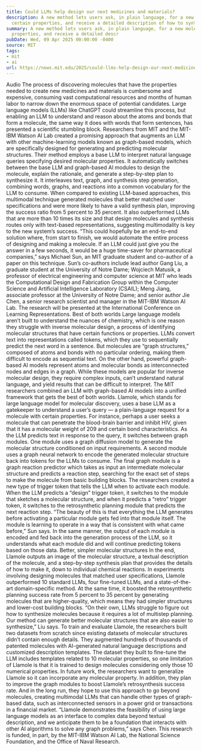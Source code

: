 ```yaml
---
title: Could LLMs help design our next medicines and materials?
description: A new method lets users ask, in plain language, for a new molecule with
  certain properties, and receive a detailed description of how to synthesize it.
summary: A new method lets users ask, in plain language, for a new molecule with certain
  properties, and receive a detailed descr
pubDate: Wed, 09 Apr 2025 00:00:00 -0400
source: MIT
tags:
- mit
- ai
url: https://news.mit.edu/2025/could-llms-help-design-our-next-medicines-and-materials-0409
---
```


Audio
The process of discovering molecules that have the properties needed to create new medicines and materials is cumbersome and expensive, consuming vast computational resources and months of human labor to narrow down the enormous space of potential candidates.
Large language models (LLMs) like ChatGPT could streamline this process, but enabling an LLM to understand and reason about the atoms and bonds that form a molecule, the same way it does with words that form sentences, has presented a scientific stumbling block.
Researchers from MIT and the MIT-IBM Watson AI Lab created a promising approach that augments an LLM with other machine-learning models known as graph-based models, which are specifically designed for generating and predicting molecular structures.
Their method employs a base LLM to interpret natural language queries specifying desired molecular properties. It automatically switches between the base LLM and graph-based AI modules to design the molecule, explain the rationale, and generate a step-by-step plan to synthesize it. It interleaves text, graph, and synthesis step generation, combining words, graphs, and reactions into a common vocabulary for the LLM to consume.
When compared to existing LLM-based approaches, this multimodal technique generated molecules that better matched user specifications and were more likely to have a valid synthesis plan, improving the success ratio from 5 percent to 35 percent.
It also outperformed LLMs that are more than 10 times its size and that design molecules and synthesis routes only with text-based representations, suggesting multimodality is key to the new system’s success.
“This could hopefully be an end-to-end solution where, from start to finish, we would automate the entire process of designing and making a molecule. If an LLM could just give you the answer in a few seconds, it would be a huge time-saver for pharmaceutical companies,” says Michael Sun, an MIT graduate student and co-author of a paper on this technique.
Sun’s co-authors include lead author Gang Liu, a graduate student at the University of Notre Dame; Wojciech Matusik, a professor of electrical engineering and computer science at MIT who leads the Computational Design and Fabrication Group within the Computer Science and Artificial Intelligence Laboratory (CSAIL); Meng Jiang, associate professor at the University of Notre Dame; and senior author Jie Chen, a senior research scientist and manager in the MIT-IBM Watson AI Lab. The research will be presented at the International Conference on Learning Representations.
Best of both worlds
Large language models aren’t built to understand the nuances of chemistry, which is one reason they struggle with inverse molecular design, a process of identifying molecular structures that have certain functions or properties.
LLMs convert text into representations called tokens, which they use to sequentially predict the next word in a sentence. But molecules are “graph structures,” composed of atoms and bonds with no particular ordering, making them difficult to encode as sequential text.
On the other hand, powerful graph-based AI models represent atoms and molecular bonds as interconnected nodes and edges in a graph. While these models are popular for inverse molecular design, they require complex inputs, can’t understand natural language, and yield results that can be difficult to interpret.
The MIT researchers combined an LLM with graph-based AI models into a unified framework that gets the best of both worlds.
Llamole, which stands for large language model for molecular discovery, uses a base LLM as a gatekeeper to understand a user’s query — a plain-language request for a molecule with certain properties.
For instance, perhaps a user seeks a molecule that can penetrate the blood-brain barrier and inhibit HIV, given that it has a molecular weight of 209 and certain bond characteristics.
As the LLM predicts text in response to the query, it switches between graph modules.
One module uses a graph diffusion model to generate the molecular structure conditioned on input requirements. A second module uses a graph neural network to encode the generated molecular structure back into tokens for the LLMs to consume. The final graph module is a graph reaction predictor which takes as input an intermediate molecular structure and predicts a reaction step, searching for the exact set of steps to make the molecule from basic building blocks.
The researchers created a new type of trigger token that tells the LLM when to activate each module. When the LLM predicts a “design” trigger token, it switches to the module that sketches a molecular structure, and when it predicts a “retro” trigger token, it switches to the retrosynthetic planning module that predicts the next reaction step.
“The beauty of this is that everything the LLM generates before activating a particular module gets fed into that module itself. The module is learning to operate in a way that is consistent with what came before,” Sun says.
In the same manner, the output of each module is encoded and fed back into the generation process of the LLM, so it understands what each module did and will continue predicting tokens based on those data.
Better, simpler molecular structures
In the end, Llamole outputs an image of the molecular structure, a textual description of the molecule, and a step-by-step synthesis plan that provides the details of how to make it, down to individual chemical reactions.
In experiments involving designing molecules that matched user specifications, Llamole outperformed 10 standard LLMs, four fine-tuned LLMs, and a state-of-the-art domain-specific method. At the same time, it boosted the retrosynthetic planning success rate from 5 percent to 35 percent by generating molecules that are higher-quality, which means they had simpler structures and lower-cost building blocks.
“On their own, LLMs struggle to figure out how to synthesize molecules because it requires a lot of multistep planning. Our method can generate better molecular structures that are also easier to synthesize,” Liu says.
To train and evaluate Llamole, the researchers built two datasets from scratch since existing datasets of molecular structures didn’t contain enough details. They augmented hundreds of thousands of patented molecules with AI-generated natural language descriptions and customized description templates.
The dataset they built to fine-tune the LLM includes templates related to 10 molecular properties, so one limitation of Llamole is that it is trained to design molecules considering only those 10 numerical properties.
In future work, the researchers want to generalize Llamole so it can incorporate any molecular property. In addition, they plan to improve the graph modules to boost Llamole’s retrosynthesis success rate.
And in the long run, they hope to use this approach to go beyond molecules, creating multimodal LLMs that can handle other types of graph-based data, such as interconnected sensors in a power grid or transactions in a financial market.
“Llamole demonstrates the feasibility of using large language models as an interface to complex data beyond textual description, and we anticipate them to be a foundation that interacts with other AI algorithms to solve any graph problems,” says Chen.
This research is funded, in part, by the MIT-IBM Watson AI Lab, the National Science Foundation, and the Office of Naval Research.